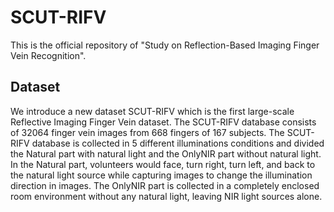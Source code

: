 # SCUT-RIFV
This is the official repository of "Study on Reflection-Based Imaging Finger Vein Recognition".

## Dataset
We introduce a new dataset SCUT-RIFV which is the first large-scale Reflective Imaging Finger Vein dataset. The SCUT-RIFV database consists of 32064 finger vein images from 668 fingers of 167 subjects. The SCUT-RIFV database is collected in 5 different illuminations conditions and divided the Natural part with natural light and the OnlyNIR part without natural light. In the Natural part, volunteers would face, turn right, turn left, and back to the natural light source while capturing images to change the illumination direction in images. The OnlyNIR part is collected in a completely enclosed room environment without any natural light, leaving NIR light sources alone.

